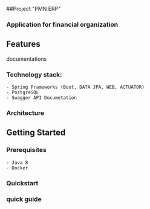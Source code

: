 ##Project "PMN ERP"
 
### Application for financial organization 
## Features
   documentations
   
### Technology stack:
    - Spring Frameworks (Boot, DATA JPA, WEB, ACTUATOR)
    - PostgreSQL
    - Swagger API Documetation      
### Architecture

 ## Getting Started

### Prerequisites
    - Java 8
    - Docker 
### Quickstart
  
###  quick guide 